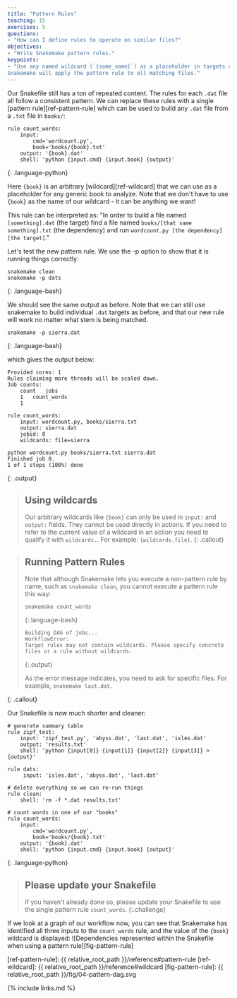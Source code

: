 ```yaml
---
title: "Pattern Rules"
teaching: 15
exercises: 5
questions:
- "How can I define rules to operate on similar files?"
objectives:
- "Write Snakemake pattern rules."
keypoints:
- "Use any named wildcard (`{some_name}`) as a placeholder in targets and dependencies.
Snakemake will apply the pattern rule to all matching files."
---
```


Our Snakefile still has a ton of repeated content. The rules for each `.dat`
file all follow a consistent pattern. We can replace these rules with a
single [pattern rule][ref-pattern-rule] which can be used to build any `.dat`
file from a `.txt` file in `books/`:

~~~
rule count_words:
    input:
        cmd='wordcount.py',
        book='books/{book}.txt'
    output: '{book}.dat'
    shell: 'python {input.cmd} {input.book} {output}'
~~~
{: .language-python}

Here `{book}` is an arbitrary [wildcard][ref-wildcard]
that we can use as a placeholder for any generic book to analyze.
Note that we don't have to use `{book}` as the name of our wildcard -
it can be anything we want!

This rule can be interpreted as:
"In order to build a file named `[something].dat` (the target)
find a file named `books/[that same something].txt` (the dependency)
and run `wordcount.py [the dependency] [the target]`."

Let's test the new pattern rule. We use the -p option to show that it is
running things correctly:

~~~
snakemake clean
snakemake -p dats
~~~
{: .language-bash}

We should see the same output as before. Note that we can still use snakemake
to build individual `.dat` targets as before, and that our new rule will work
no matter what stem is being matched.

~~~
snakemake -p sierra.dat
~~~
{: .language-bash}

which gives the output below:

~~~
Provided cores: 1
Rules claiming more threads will be scaled down.
Job counts:
	count	jobs
	1	count_words
	1

rule count_words:
    input: wordcount.py, books/sierra.txt
    output: sierra.dat
    jobid: 0
    wildcards: file=sierra

python wordcount.py books/sierra.txt sierra.dat
Finished job 0.
1 of 1 steps (100%) done
~~~
{: .output}

> ## Using wildcards
>
> Our arbitrary wildcards like `{book}` can only be used in
> `input:` and `output:` fields. They cannot be used directly in actions.
> If you need to refer to the current value of a wildcard in an action you
> need to qualify it with `wildcards.`. For example: `{wildcards.file}`.
{: .callout}

> ## Running Pattern Rules
>
> Note that although Snakemake lets you execute a non-pattern rule by name,
> such as `snakemake clean`, you cannot execute a pattern rule this way:
>
> ~~~
> snakemake count_words
> ~~~
> {:.language-bash}
> ~~~
> Building DAG of jobs...
> WorkflowError:
> Target rules may not contain wildcards. Please specify concrete files or a rule without wildcards.
> ~~~
> {:.output}
>
> As the error message indicates, you need to ask for specific files. For example, `snakemake last.dat`.
>
{: .callout}

Our Snakefile is now much shorter and cleaner:

~~~
# generate summary table
rule zipf_test:
    input: 'zipf_test.py', 'abyss.dat', 'last.dat', 'isles.dat'
    output: 'results.txt'
    shell: 'python {input[0]} {input[1]} {input[2]} {input[3]} > {output}'

rule dats:
     input: 'isles.dat', 'abyss.dat', 'last.dat'

# delete everything so we can re-run things
rule clean:
    shell: 'rm -f *.dat results.txt'

# count words in one of our "books"
rule count_words:
    input:
        cmd='wordcount.py',
        book='books/{book}.txt'
    output: '{book}.dat'
    shell: 'python {input.cmd} {input.book} {output}'
~~~
{: .language-python}

> ## Please update your Snakefile
>
> If you haven't already done so, please update your Snakefile
> to use the single pattern rule `count_words`.
{:.challenge}

If we look at a graph of our workflow now, you can see that Snakemake has
identified all three inputs to the `count_words` rule, and the value of the
`{book}` wildcard is displayed:
![Dependencies represented within the Snakefile when using a pattern rule][fig-pattern-rule]

[ref-pattern-rule]: {{ relative_root_path }}/reference#pattern-rule
[ref-wildcard]: {{ relative_root_path }}/reference#wildcard
[fig-pattern-rule]: {{ relative_root_path }}/fig/04-pattern-dag.svg

{% include links.md %}
